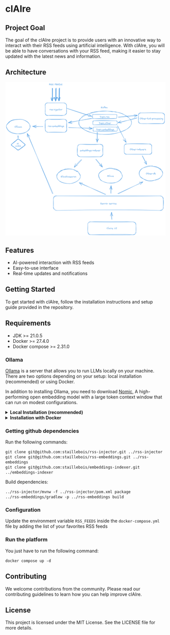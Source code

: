# clAIre

## Project Goal

The goal of the clAIre project is to provide users with an innovative way to interact with their RSS feeds using artificial intelligence. With clAIre, you will be able to have conversations with your RSS feed, making it easier to stay updated with the latest news and information.

## Architecture

![arch.png](./schema/arch.png)

## Features

- AI-powered interaction with RSS feeds
- Easy-to-use interface
- Real-time updates and notifications

## Getting Started

To get started with clAIre, follow the installation instructions and setup guide provided in the repository.

## Requirements

- JDK >= 21.0.5
- Docker >= 27.4.0
- Docker compose >= 2.31.0

### Ollama

[Ollama](https://ollama.com/) is a server that allows you to run LLMs locally on your machine. There are two options depending on your setup: local installation (recommended) or using Docker.

In addition to installing Ollama, you need to download [Nomic](https://ollama.com/library/nomic-embed-text), A high-performing open embedding model with a large token context window that can run on modest configurations.

<details>
    <summary><b>Local Installation (recommended)</b></summary>

This installation will allow Ollama to [take advantage of the GPU](https://github.com/ollama/ollama/blob/main/docs/gpu.md) on your machine. Follow the instructions at [https://ollama.com/download](https://ollama.com/download).

Once installed and running, download the model with `ollama pull nomic-embed-text:latest`.

To chat with the model, run `ollama run nomic-embed-text:latest` and say something, for example, "Hello, how are you?"

</details>

<details>
    <summary><b>Installation with Docker</b></summary>

If local installation is not possible, run Ollama by executing the following command:

```
docker compose up ollama
```

Once running, load the model with

```
docker exec -it ollama ollama pull nomic-embed-text:latest
```

</details>

### Getting github dependencies

Run the following commands:

```
git clone git@github.com:staillebois/rss-injector.git ../rss-injector
git clone git@github.com:staillebois/rss-embeddings.git ../rss-embeddings
git clone git@github.com:staillebois/embeddings-indexer.git ../embeddings-indexer
```

Build dependencies:

```
../rss-injector/mvnw -f ../rss-injector/pom.xml package
../rss-embeddings/gradlew -p ../rss-embeddings build
```

### Configuration

Update the environment variable `RSS_FEEDS` inside the `docker-compose.yml` file by adding the list of your favorites RSS feeds

### Run the platform

You just have to run the following command:

```
docker compose up -d
```

## Contributing

We welcome contributions from the community. Please read our contributing guidelines to learn how you can help improve clAIre.

## License

This project is licensed under the MIT License. See the LICENSE file for more details.